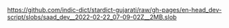 https://github.com/indic-dict/stardict-gujarati/raw/gh-pages/en-head_dev-script/slobs/saad_dev__2022-02-22_07-09-02Z__2MB.slob  
